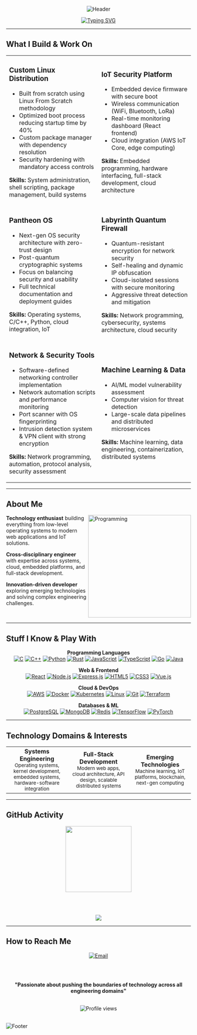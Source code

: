 <div align="center">

![Header](https://capsule-render.vercel.app/api?type=waving&color=gradient&customColorList=0,2,2,5,30&height=220&section=header&text=Benjamin%20Black&fontSize=48&fontColor=ffffff&animation=fadeIn&fontAlignY=40&desc=Software%20Engineer%20%7C%20Full-Stack%20Developer%20%7C%20Systems%20Architect&descAlignY=60&descAlign=50)

[![Typing SVG](https://readme-typing-svg.herokuapp.com?font=Inter&weight=500&size=20&duration=3500&pause=1200&color=8B5CF6&center=true&vCenter=true&width=700&lines=Full-Stack+Developer+%E2%80%A2+Systems+Engineer+%E2%80%A2+Security+Researcher;Passionate+about+All+Forms+of+Technology+%26+Engineering;Building+Everything+from+Hardware+to+Web+Applications)](https://git.io/typing-svg)

</div>

---

## What I Build & Work On

<div align="center">

<table>
<tr>
<td width="50%">

### **Custom Linux Distribution**
- Built from scratch using Linux From Scratch methodology
- Optimized boot process reducing startup time by 40%
- Custom package manager with dependency resolution
- Security hardening with mandatory access controls

**Skills:** System administration, shell scripting, package management, build systems

</td>
<td width="50%">

### **IoT Security Platform**
- Embedded device firmware with secure boot
- Wireless communication (WiFi, Bluetooth, LoRa)
- Real-time monitoring dashboard (React frontend)
- Cloud integration (AWS IoT Core, edge computing)

**Skills:** Embedded programming, hardware interfacing, full-stack development, cloud architecture

</td>
</tr>
<tr>
<td width="50%">

### **Pantheon OS**
- Next-gen OS security architecture with zero-trust design
- Post-quantum cryptographic systems
- Focus on balancing security and usability
- Full technical documentation and deployment guides

**Skills:** Operating systems, C/C++, Python, cloud integration, IoT

</td>
<td width="50%">

### **Labyrinth Quantum Firewall**
- Quantum-resistant encryption for network security
- Self-healing and dynamic IP obfuscation
- Cloud-isolated sessions with secure monitoring
- Aggressive threat detection and mitigation

**Skills:** Network programming, cybersecurity, systems architecture, cloud security

</td>
</tr>
<tr>
<td width="50%">

### **Network & Security Tools**
- Software-defined networking controller implementation
- Network automation scripts and performance monitoring
- Port scanner with OS fingerprinting
- Intrusion detection system & VPN client with strong encryption

**Skills:** Network programming, automation, protocol analysis, security assessment

</td>
<td width="50%">

### **Machine Learning & Data**
- AI/ML model vulnerability assessment
- Computer vision for threat detection
- Large-scale data pipelines and distributed microservices

**Skills:** Machine learning, data engineering, containerization, distributed systems

</td>
</tr>
</table>

</div>

---

## About Me

<img align="right" alt="Programming" width="280" src="https://raw.githubusercontent.com/abhisheknaiidu/abhisheknaiidu/master/code.gif">

**Technology enthusiast** building everything from low-level operating systems to modern web applications and IoT solutions.  

**Cross-disciplinary engineer** with expertise across systems, cloud, embedded platforms, and full-stack development.  

**Innovation-driven developer** exploring emerging technologies and solving complex engineering challenges.

<br clear="right"/>

---

## Stuff I Know & Play With

<div align="center">

**Programming Languages**  
[![C](https://img.shields.io/badge/C-00599C?style=for-the-badge&logo=c&logoColor=white)](https://en.wikipedia.org/wiki/C_(programming_language)) 
[![C++](https://img.shields.io/badge/C++-00599C?style=for-the-badge&logo=cplusplus&logoColor=white)](https://isocpp.org/) 
[![Python](https://img.shields.io/badge/Python-3776AB?style=for-the-badge&logo=python&logoColor=white)](https://www.python.org/) 
[![Rust](https://img.shields.io/badge/Rust-000000?style=for-the-badge&logo=rust&logoColor=white)](https://www.rust-lang.org/) 
[![JavaScript](https://img.shields.io/badge/JavaScript-F7DF1E?style=for-the-badge&logo=javascript&logoColor=black)](https://developer.mozilla.org/en-US/docs/Web/JavaScript) 
[![TypeScript](https://img.shields.io/badge/TypeScript-007ACC?style=for-the-badge&logo=typescript&logoColor=white)](https://www.typescriptlang.org/) 
[![Go](https://img.shields.io/badge/Go-00ADD8?style=for-the-badge&logo=go&logoColor=white)](https://golang.org/) 
[![Java](https://img.shields.io/badge/Java-ED8B00?style=for-the-badge&logo=java&logoColor=white)](https://www.oracle.com/java/)

**Web & Frontend**  
[![React](https://img.shields.io/badge/React-20232A?style=for-the-badge&logo=react&logoColor=61DAFB)](https://reactjs.org/) 
[![Node.js](https://img.shields.io/badge/Node.js-43853D?style=for-the-badge&logo=node.js&logoColor=white)](https://nodejs.org/) 
[![Express.js](https://img.shields.io/badge/Express.js-404D59?style=for-the-badge)](https://expressjs.com/) 
[![HTML5](https://img.shields.io/badge/HTML5-E34F26?style=for-the-badge&logo=html5&logoColor=white)](https://developer.mozilla.org/en-US/docs/Web/HTML) 
[![CSS3](https://img.shields.io/badge/CSS3-1572B6?style=for-the-badge&logo=css3&logoColor=white)](https://developer.mozilla.org/en-US/docs/Web/CSS) 
[![Vue.js](https://img.shields.io/badge/Vue.js-35495E?style=for-the-badge&logo=vue.js&logoColor=4FC08D)](https://vuejs.org/)

**Cloud & DevOps**  
[![AWS](https://img.shields.io/badge/AWS-232F3E?style=for-the-badge&logo=amazon-aws&logoColor=white)](https://aws.amazon.com/) 
[![Docker](https://img.shields.io/badge/Docker-2496ED?style=for-the-badge&logo=docker&logoColor=white)](https://www.docker.com/) 
[![Kubernetes](https://img.shields.io/badge/Kubernetes-326CE5?style=for-the-badge&logo=kubernetes&logoColor=white)](https://kubernetes.io/) 
[![Linux](https://img.shields.io/badge/Linux-FCC624?style=for-the-badge&logo=linux&logoColor=black)](https://www.kernel.org/) 
[![Git](https://img.shields.io/badge/Git-F05032?style=for-the-badge&logo=git&logoColor=white)](https://git-scm.com/) 
[![Terraform](https://img.shields.io/badge/Terraform-7B42BC?style=for-the-badge&logo=terraform&logoColor=white)](https://www.terraform.io/)

**Databases & ML**  
[![PostgreSQL](https://img.shields.io/badge/PostgreSQL-316192?style=for-the-badge&logo=postgresql&logoColor=white)](https://www.postgresql.org/) 
[![MongoDB](https://img.shields.io/badge/MongoDB-4EA94B?style=for-the-badge&logo=mongodb&logoColor=white)](https://www.mongodb.com/) 
[![Redis](https://img.shields.io/badge/Redis-DC382D?style=for-the-badge&logo=redis&logoColor=white)](https://redis.io/) 
[![TensorFlow](https://img.shields.io/badge/TensorFlow-FF6F00?style=for-the-badge&logo=TensorFlow&logoColor=white)](https://www.tensorflow.org/) 
[![PyTorch](https://img.shields.io/badge/PyTorch-EE4C2C?style=for-the-badge&logo=PyTorch&logoColor=white)](https://pytorch.org/)

</div>

---

## Technology Domains & Interests

<div align="center">

<table>
<tr>
<td align="center" width="33%">
<strong>Systems Engineering</strong><br><sub>Operating systems, kernel development, embedded systems, hardware-software integration</sub>
</td>
<td align="center" width="33%">
<strong>Full-Stack Development</strong><br><sub>Modern web apps, cloud architecture, API design, scalable distributed systems</sub>
</td>
<td align="center" width="33%">
<strong>Emerging Technologies</strong><br><sub>Machine learning, IoT platforms, blockchain, next-gen computing</sub>
</td>
</tr>
</table>

</div>

---

## GitHub Activity

<div align="center">

<img height="180em" src="https://github-readme-stats.vercel.app/api?username=BenjaminBlack3303&show_icons=true&theme=radical&include_all_commits=true&count_private=true&hide_border=true&bg_color=0d1117&title_color=8b5cf6&icon_color=8b5cf6&text_color=ffffff"/>

<br><br>

<img src="https://github-readme-streak-stats.herokuapp.com/?user=BenjaminBlack3303&theme=radical&hide_border=true&background=0d1117&stroke=8b5cf6&ring=8b5cf6&fire=ff6b6b&currStreakLabel=8b5cf6"/>

</div>

---

## How to Reach Me

<div align="center">

<a href="mailto:benjamin.black.3303@gmail.com">
<img src="https://img.shields.io/badge/Email-D14836?style=for-the-badge&logo=gmail&logoColor=white" alt="Email"/>
</a>

<br><br>

**"Passionate about pushing the boundaries of technology across all engineering domains"**

<br>

<img src="https://komarev.com/ghpvc/?username=BenjaminBlack3303&label=Profile%20views&color=8b5cf6&style=flat" alt="Profile views" />

</div>

<br>

![Footer](https://capsule-render.vercel.app/api?type=waving&color=gradient&customColorList=0,2,2,5,30&height=100&section=footer)
